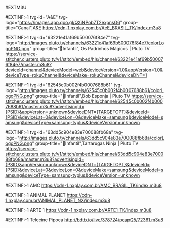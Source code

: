 #EXTM3U

#EXTINF:-1 tvg-id="A&E" tvg-logo="https://images.app.goo.gl/QXiNPob7T2expnsG6" group-title="Canal",A&E
https://cdn-1.nxplay.com.br/AeE_BRASIL_TK/index.m3u8

#EXTINF:-1 tvg-id="63221e41af69b500076f84e7" tvg-logo="http://images.pluto.tv/channels/63221e41af69b500076f84e7/colorLogoPNG.png" group-title="🎈Infantil", Os Padrinhos Mágicos | Pluto TV
https://service-stitcher.clusters.pluto.tv/v1/stitch/embed/hls/channel/63221e41af69b500076f84e7/master.m3u8?deviceId=channel&deviceModel=web&deviceVersion=1.0&appVersion=1.0&deviceType=rokuChannel&deviceMake=rokuChannel&deviceDNT=1

#EXTINF:-1 tvg-id="62545c0b002f4b0007688b61" tvg-logo="http://images.pluto.tv/channels/62545c0b002f4b0007688b61/colorLogoPNG.png" group-title="🎈Infantil",Bob Esponja | Pluto TV
https://service-stitcher.clusters.pluto.tv/v1/stitch/embed/hls/channel/62545c0b002f4b0007688b61/master.m3u8?advertisingId={PSID}&appVersion=unknown&deviceDNT={TARGETOPT}&deviceId={PSID}&deviceLat=0&deviceLon=0&deviceMake=samsung&deviceModel=samsung&deviceType=samsung-tvplus&deviceVersion=unknown

#EXTINF:-1 tvg-id="63dd5c904e83e700088fb68a" tvg-logo="http://images.pluto.tv/channels/63dd5c904e83e700088fb68a/colorLogoPNG.png" group-title="🎈Infantil",Tartarugas Ninja | Pluto TV
https://service-stitcher.clusters.pluto.tv/v1/stitch/embed/hls/channel/63dd5c904e83e700088fb68a/master.m3u8?advertisingId={PSID}&appVersion=unknown&deviceDNT={TARGETOPT}&deviceId={PSID}&deviceLat=0&deviceLon=0&deviceMake=samsung&deviceModel=samsung&deviceType=samsung-tvplus&deviceVersion=unknown

#EXTINF:-1 AMC
https://cdn-1.nxplay.com.br/AMC_BRASIL_TK/index.m3u8

#EXTINF:-1 ANIMAL PLANET
https://cdn-1.nxplay.com.br/ANIMAL_PLANET_NX/index.m3u8

#EXTINF:-1 ARTE 1
https://cdn-1.nxplay.com.br/ARTE1_TK/index.m3u8

#EXTINF:-1 Telecine Pipoca
http://bdtb.io/live/378724/pcapQ5/72361.m3u8
